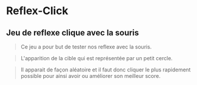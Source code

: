# Reflex-Click
## Jeu de reflexe clique avec la souris

> Ce jeu a pour but de tester nos reflexe avec la souris.

> L'apparition de la cible qui est représentée par un petit cercle.

> Il apparait de façon aléatoire et il faut donc cliquer le plus rapidement possible pour ainsi avoir ou améliorer son meilleur score.
